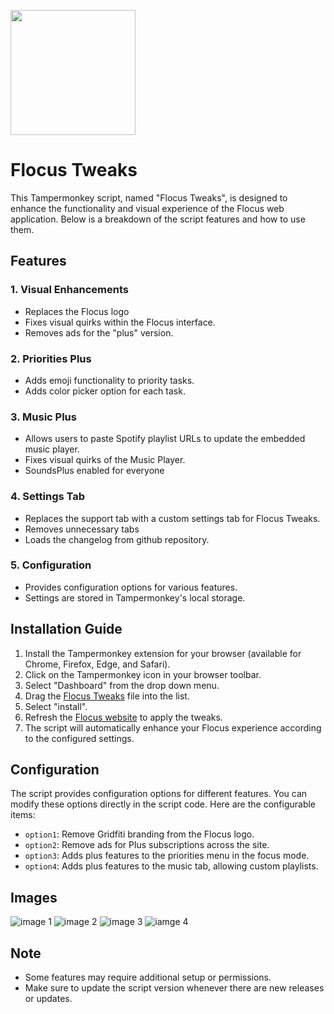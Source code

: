 <img src="https://github.com/torin-stephen/FlocusTweaks/blob/main/logo-inverted.png" width="200"></img>
# Flocus Tweaks

This Tampermonkey script, named "Flocus Tweaks", is designed to enhance the functionality and visual experience of the Flocus web application. Below is a breakdown of the script features and how to use them.

## Features

### 1. Visual Enhancements
- Replaces the Flocus logo
- Fixes visual quirks within the Flocus interface.
- Removes ads for the "plus" version.

### 2. Priorities Plus
- Adds emoji functionality to priority tasks.
- Adds color picker option for each task.

### 3. Music Plus
- Allows users to paste Spotify playlist URLs to update the embedded music player.
- Fixes visual quirks of the Music Player.
- SoundsPlus enabled for everyone

### 4. Settings Tab
- Replaces the support tab with a custom settings tab for Flocus Tweaks.
- Removes unnecessary tabs
- Loads the changelog from github repository.

### 5. Configuration
- Provides configuration options for various features.
- Settings are stored in Tampermonkey's local storage.

## Installation Guide

1. Install the Tampermonkey extension for your browser (available for Chrome, Firefox, Edge, and Safari).
2. Click on the Tampermonkey icon in your browser toolbar.
3. Select "Dashboard" from the drop down menu.
4. Drag the [Flocus Tweaks](https://github.com/torin-stephen/FlocusTweaks/releases/latest) file into the list.
5. Select "install".
6. Refresh the [Flocus website](https://app.flocus.com/) to apply the tweaks.
5. The script will automatically enhance your Flocus experience according to the configured settings.

## Configuration

The script provides configuration options for different features. You can modify these options directly in the script code. Here are the configurable items:

- `option1`: Remove Gridfiti branding from the Flocus logo.
- `option2`: Remove ads for Plus subscriptions across the site.
- `option3`: Adds plus features to the priorities menu in the focus mode.
- `option4`: Adds plus features to the music tab, allowing custom playlists.

## Images

![image 1](https://raw.githubusercontent.com/torin-stephen/FlocusTweaks/main/assets/sc1.png)
![image 2](https://raw.githubusercontent.com/torin-stephen/FlocusTweaks/main/assets/sc2.png)
![image 3](https://raw.githubusercontent.com/torin-stephen/FlocusTweaks/main/assets/sc3.png)
![iamge 4](https://raw.githubusercontent.com/torin-stephen/FlocusTweaks/main/assets/sc4.png)

## Note

- Some features may require additional setup or permissions.
- Make sure to update the script version whenever there are new releases or updates.
